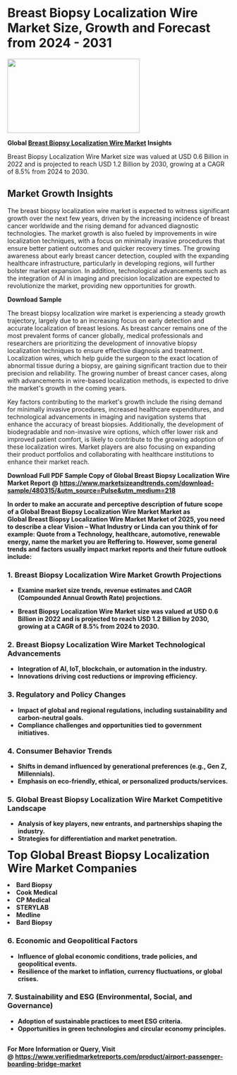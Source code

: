 <H1>Breast Biopsy Localization Wire Market Size, Growth and Forecast from 2024 - 2031</H1><img class="aligncenter size-medium wp-image-584254" src="https://thirdeyenews.in/wp-content/uploads/2024/09/Global-Market-Research-300x168.jpeg" alt="" width="300" height="168" /><p><strong>Global&nbsp;<a href="https://www.marketsizeandtrends.com/download-sample/480315/&amp;utm_source=Pulse&amp;utm_medium=218">Breast Biopsy Localization Wire Market</a> Insights</strong></p><p>Breast Biopsy Localization Wire Market size was valued at USD 0.6 Billion in 2022 and is projected to reach USD 1.2 Billion by 2030, growing at a CAGR of 8.5% from 2024 to 2030.</p><p><h2>Market Growth Insights</h2> <p>The breast biopsy localization wire market is expected to witness significant growth over the next few years, driven by the increasing incidence of breast cancer worldwide and the rising demand for advanced diagnostic technologies. The market growth is also fueled by improvements in wire localization techniques, with a focus on minimally invasive procedures that ensure better patient outcomes and quicker recovery times. The growing awareness about early breast cancer detection, coupled with the expanding healthcare infrastructure, particularly in developing regions, will further bolster market expansion. In addition, technological advancements such as the integration of AI in imaging and precision localization are expected to revolutionize the market, providing new opportunities for growth.</p> <p><strong>Download Sample</strong></p> <p>The breast biopsy localization wire market is experiencing a steady growth trajectory, largely due to an increasing focus on early detection and accurate localization of breast lesions. As breast cancer remains one of the most prevalent forms of cancer globally, medical professionals and researchers are prioritizing the development of innovative biopsy localization techniques to ensure effective diagnosis and treatment. Localization wires, which help guide the surgeon to the exact location of abnormal tissue during a biopsy, are gaining significant traction due to their precision and reliability. The growing number of breast cancer cases, along with advancements in wire-based localization methods, is expected to drive the market's growth in the coming years.</p> <p>Key factors contributing to the market's growth include the rising demand for minimally invasive procedures, increased healthcare expenditures, and technological advancements in imaging and navigation systems that enhance the accuracy of breast biopsies. Additionally, the development of biodegradable and non-invasive wire options, which offer lower risk and improved patient comfort, is likely to contribute to the growing adoption of these localization wires. Market players are also focusing on expanding their product portfolios and collaborating with healthcare institutions to enhance their market reach.</p> <p><strong></p><p><span class=""><strong>Download Full PDF Sample Copy of Global Breast Biopsy Localization Wire Market Report</strong> @ <a href="https://www.marketsizeandtrends.com/download-sample/480315/&amp;utm_source=Pulse&amp;utm_medium=218" target="_blank">https://www.marketsizeandtrends.com/download-sample/480315/&amp;utm_source=Pulse&amp;utm_medium=218</a></span></p><p>In order to make an accurate and perceptive description of future scope of a Global&nbsp;Breast Biopsy Localization Wire Market Market as Global&nbsp;Breast Biopsy Localization Wire Market Market of 2025, you need to describe a clear Vision &ndash; What Industry or Linda can you think of for example: Quote from a Technology, healthcare, automotive, renewable energy, name the market you are Reffering to. However, some general trends and factors usually impact market reports and their future outlook include:</p><h3>1.&nbsp;<strong>Breast Biopsy Localization Wire Market Growth Projections</strong></h3><ul><li>Examine market size trends, revenue estimates and CAGR (Compounded Annual Growth Rate) projections.</li><li><p>Breast Biopsy Localization Wire Market size was valued at USD 0.6 Billion in 2022 and is projected to reach USD 1.2 Billion by 2030, growing at a CAGR of 8.5% from 2024 to 2030.</p></li></ul><h3>2.&nbsp;<strong>Breast Biopsy Localization Wire Market Technological Advancements</strong></h3><ul><li>Integration of AI, IoT, blockchain, or automation in the industry.</li><li>Innovations driving cost reductions or improving efficiency.</li></ul><h3>3.&nbsp;<strong>Regulatory and Policy Changes</strong></h3><ul><li>Impact of global and regional regulations, including sustainability and carbon-neutral goals.</li><li>Compliance challenges and opportunities tied to government initiatives.</li></ul><h3>4.&nbsp;<strong>Consumer Behavior Trends</strong></h3><ul><li>Shifts in demand influenced by generational preferences (e.g., Gen Z, Millennials).</li><li>Emphasis on eco-friendly, ethical, or personalized products/services.</li></ul><h3>5.&nbsp;<strong>Global Breast Biopsy Localization Wire Market Competitive Landscape</strong></h3><ul><li>Analysis of key players, new entrants, and partnerships shaping the industry.</li><li>Strategies for differentiation and market penetration.</li></ul><p data-pm-slice="1 1 []"><span style="color: inherit; font-family: inherit; font-size: 25px;">Top Global Breast Biopsy Localization Wire Market Companies</span></p><div class="" data-test-id=""><p><li>Bard Biopsy</li><li> Cook Medical</li><li> CP Medical</li><li> STERYLAB</li><li> Medline</li><li> Bard Biopsy</li></p></div><h3>6.&nbsp;<strong>Economic and Geopolitical Factors</strong></h3><ul><li>Influence of global economic conditions, trade policies, and geopolitical events.</li><li>Resilience of the market to inflation, currency fluctuations, or global crises.</li></ul><h3>7.&nbsp;<strong>Sustainability and ESG (Environmental, Social, and Governance)</strong></h3><ul><li>Adoption of sustainable practices to meet ESG criteria.</li><li>Opportunities in green technologies and circular economy principles.</li></ul><h2><strong style="font-size: 14px;">For More Information or Query, Visit @&nbsp;</strong><a style="background-color: #ffffff; font-size: 14px;" href="https://www.marketsizeandtrends.com/report/breast-biopsy-localization-wire-market/" target="_blank">https://www.verifiedmarketreports.com/product/airport-passenger-boarding-bridge-market</a></h2>
